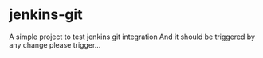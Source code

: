 # jenkins-git
A simple project to test jenkins git integration
And it should be triggered by any change
please trigger...
